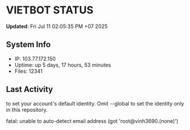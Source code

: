 # VIETBOT STATUS
**Updated**: Fri Jul 11 02:05:35 PM +07 2025

## System Info
- IP: 103.77.172.150
- Uptime: up 5 days, 17 hours, 53 minutes
- Files: 12341

## Last Activity

to set your account's default identity.
Omit --global to set the identity only in this repository.

fatal: unable to auto-detect email address (got 'root@vinh3690.(none)')

